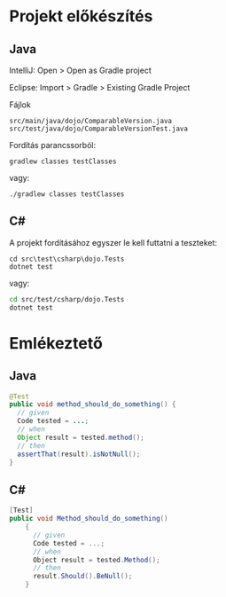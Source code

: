 # Projekt előkészítés

## Java

IntelliJ: Open > Open as Gradle project

Eclipse: Import > Gradle > Existing Gradle Project

Fájlok

```
src/main/java/dojo/ComparableVersion.java
src/test/java/dojo/ComparableVersionTest.java
```

Fordítás parancssorból:

```
gradlew classes testClasses
```

vagy:

```
./gradlew classes testClasses
```

## C#

A projekt fordításához egyszer le kell futtatni a teszteket:

```
cd src\test\csharp\dojo.Tests
dotnet test
```

vagy:

```bash
cd src/test/csharp/dojo.Tests
dotnet test
```

# Emlékeztető

## Java

```java
@Test
public void method_should_do_something() {
  // given
  Code tested = ...;
  // when
  Object result = tested.method();
  // then
  assertThat(result).isNotNull();
}
```
## C#

```csharp
[Test]
public void Method_should_do_something()
    {
      // given
      Code tested = ...;
      // when
      Object result = tested.Method();
      // then
      result.Should().BeNull();
    }
```